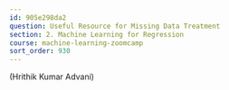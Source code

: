 ```yaml
---
id: 905e298da2
question: Useful Resource for Missing Data Treatment
section: 2. Machine Learning for Regression
course: machine-learning-zoomcamp
sort_order: 930
---
```


(Hrithik Kumar Advani)

